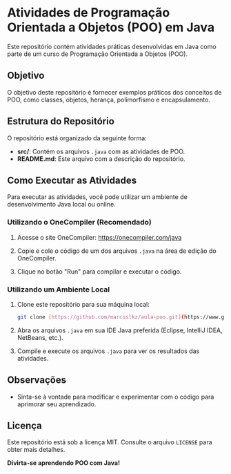 # Atividades de Programação Orientada a Objetos (POO) em Java

Este repositório contém atividades práticas desenvolvidas em Java como parte de um curso de Programação Orientada a Objetos (POO).

## Objetivo

O objetivo deste repositório é fornecer exemplos práticos dos conceitos de POO, como classes, objetos, herança, polimorfismo e encapsulamento.

## Estrutura do Repositório

O repositório está organizado da seguinte forma:

*   **src/**: Contém os arquivos `.java` com as atividades de POO.
*   **README.md**: Este arquivo com a descrição do repositório.

## Como Executar as Atividades

Para executar as atividades, você pode utilizar um ambiente de desenvolvimento Java local ou online.
### Utilizando o OneCompiler (Recomendado)

1.  Acesse o site OneCompiler: <https://onecompiler.com/java>

2.  Copie e cole o código de um dos arquivos `.java` na área de edição do OneCompiler.

3.  Clique no botão "Run" para compilar e executar o código.

### Utilizando um Ambiente Local

1.  Clone este repositório para sua máquina local:

    ```bash
    git clone [https://github.com/marcoslkz/aula-poo.git](https://www.google.com/search?q=https://github.com/marcoslkz/aula-poo.git)
    ```

2.  Abra os arquivos `.java` em sua IDE Java preferida (Eclipse, IntelliJ IDEA, NetBeans, etc.).

3.  Compile e execute os arquivos `.java` para ver os resultados das atividades.


## Observações

*   Sinta-se à vontade para modificar e experimentar com o código para aprimorar seu aprendizado.

## Licença

Este repositório está sob a licença MIT. Consulte o arquivo `LICENSE` para obter mais detalhes.

**Divirta-se aprendendo POO com Java!**
